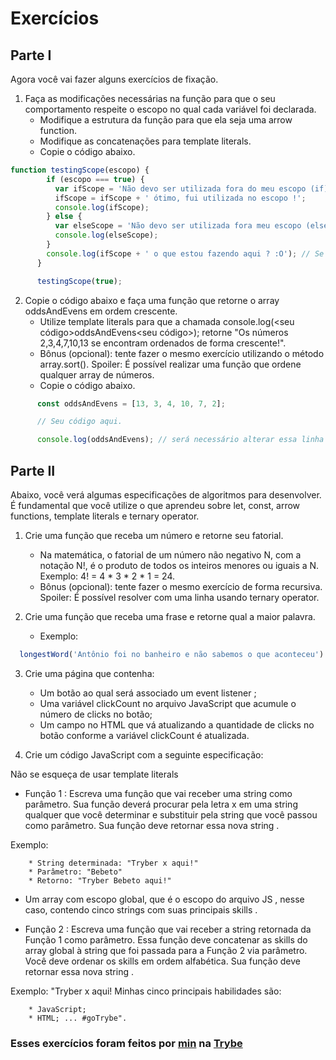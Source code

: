 # Exercícios

## Parte I

Agora você vai fazer alguns exercícios de fixação.

1. Faça as modificações necessárias na função para que o seu comportamento respeite o escopo no qual cada variável foi declarada.
   * Modifique a estrutura da função para que ela seja uma arrow function.
   * Modifique as concatenações para template literals.
   * Copie o código abaixo.

```javascript
function testingScope(escopo) {
        if (escopo === true) {
          var ifScope = 'Não devo ser utilizada fora do meu escopo (if)';
          ifScope = ifScope + ' ótimo, fui utilizada no escopo !';
          console.log(ifScope);
        } else {
          var elseScope = 'Não devo ser utilizada fora meu escopo (else)';
          console.log(elseScope);
        }
        console.log(ifScope + ' o que estou fazendo aqui ? :O'); // Se necessário esta linha pode ser removida.
      }

      testingScope(true);
```

2. Copie o código abaixo e faça uma função que retorne o array oddsAndEvens em ordem crescente.
   * Utilize template literals para que a chamada console.log(<seu código>oddsAndEvens<seu código>); retorne "Os números 2,3,4,7,10,13 se encontram ordenados de forma crescente!".
   * Bônus (opcional): tente fazer o mesmo exercício utilizando o método array.sort(). Spoiler: É possível realizar uma função que ordene qualquer array de números.
   * Copie o código abaixo.

```javascript
      const oddsAndEvens = [13, 3, 4, 10, 7, 2];

      // Seu código aqui.

      console.log(oddsAndEvens); // será necessário alterar essa linha 😉
```

## Parte II

Abaixo, você verá algumas especificações de algoritmos para desenvolver. É fundamental que você utilize o que aprendeu sobre let, const, arrow functions, template literals e ternary operator.

1. Crie uma função que receba um número e retorne seu fatorial.

   * Na matemática, o fatorial de um número não negativo N, com a notação N!, é o produto de todos os inteiros menores ou iguais a N. Exemplo: 4! = 4 * 3 * 2 * 1 = 24.
   * Bônus (opcional): tente fazer o mesmo exercício de forma recursiva. Spoiler: É possível resolver com uma linha usando ternary operator.


2. Crie uma função que receba uma frase e retorne qual a maior palavra.
   
   * Exemplo:

```javascript
  longestWord('Antônio foi no banheiro e não sabemos o que aconteceu') // retorna 'aconteceu'
```

3. Crie uma página que contenha:

   * Um botão ao qual será associado um event listener ;
   * Uma variável clickCount no arquivo JavaScript que acumule o número de clicks no botão;
   * Um campo no HTML que vá atualizando a quantidade de clicks no botão conforme a variável clickCount é atualizada.


4. Crie um código JavaScript com a seguinte especificação:

Não se esqueça de usar template literals
   
   * Função 1 : Escreva uma função que vai receber uma string como parâmetro. Sua função deverá procurar pela letra x em uma string qualquer que você determinar e substituir pela string que você passou como parâmetro. Sua função deve retornar essa nova string .

   Exemplo:

```
    * String determinada: "Tryber x aqui!"
    * Parâmetro: "Bebeto"
    * Retorno: "Tryber Bebeto aqui!"
```

  * Um array com escopo global, que é o escopo do arquivo JS , nesse caso, contendo cinco strings com suas principais skills .

  * Função 2 : Escreva uma função que vai receber a string retornada da Função 1 como parâmetro. Essa função deve concatenar as skills do array global à string que foi passada para a Função 2 via parâmetro. Você deve ordenar os skills em ordem alfabética. Sua função deve retornar essa nova string .

Exemplo: "Tryber x aqui! Minhas cinco 
principais habilidades são:

```
    * JavaScript;
    * HTML; ... #goTrybe".
```

### Esses exercícios foram feitos por [min](https://www.linkedin.com/in/jonathanrei5/) na [Trybe](https://www.betrybe.com/)
